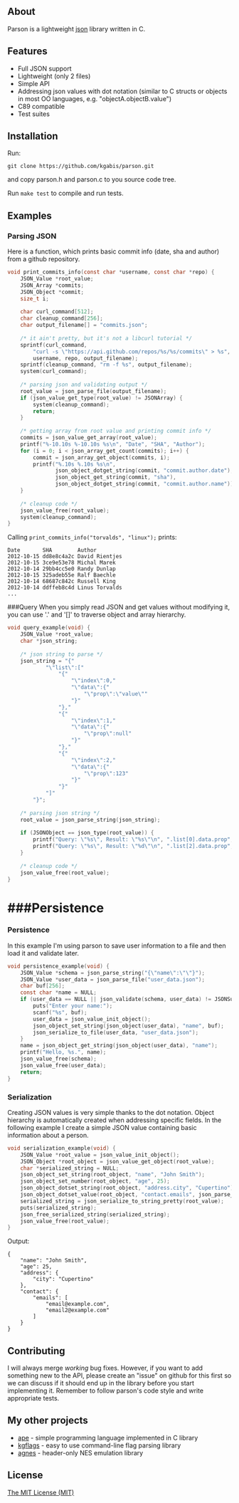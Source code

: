 ## About
Parson is a lightweight [json](http://json.org) library written in C.

## Features
* Full JSON support
* Lightweight (only 2 files)
* Simple API
* Addressing json values with dot notation (similar to C structs or objects in most OO languages, e.g. "objectA.objectB.value")
* C89 compatible
* Test suites

## Installation
Run:
```
git clone https://github.com/kgabis/parson.git
```
and copy parson.h and parson.c to you source code tree.

Run ```make test``` to compile and run tests.

## Examples
### Parsing JSON
Here is a function, which prints basic commit info (date, sha and author) from a github repository.  
```c
void print_commits_info(const char *username, const char *repo) {
    JSON_Value *root_value;
    JSON_Array *commits;
    JSON_Object *commit;
    size_t i;
    
    char curl_command[512];
    char cleanup_command[256];
    char output_filename[] = "commits.json";
    
    /* it ain't pretty, but it's not a libcurl tutorial */
    sprintf(curl_command, 
        "curl -s \"https://api.github.com/repos/%s/%s/commits\" > %s",
        username, repo, output_filename);
    sprintf(cleanup_command, "rm -f %s", output_filename);
    system(curl_command);
    
    /* parsing json and validating output */
    root_value = json_parse_file(output_filename);
    if (json_value_get_type(root_value) != JSONArray) {
        system(cleanup_command);
        return;
    }
    
    /* getting array from root value and printing commit info */
    commits = json_value_get_array(root_value);
    printf("%-10.10s %-10.10s %s\n", "Date", "SHA", "Author");
    for (i = 0; i < json_array_get_count(commits); i++) {
        commit = json_array_get_object(commits, i);
        printf("%.10s %.10s %s\n",
               json_object_dotget_string(commit, "commit.author.date"),
               json_object_get_string(commit, "sha"),
               json_object_dotget_string(commit, "commit.author.name"));
    }
    
    /* cleanup code */
    json_value_free(root_value);
    system(cleanup_command);
}

```
Calling ```print_commits_info("torvalds", "linux");``` prints:  
```
Date       SHA        Author
2012-10-15 dd8e8c4a2c David Rientjes
2012-10-15 3ce9e53e78 Michal Marek
2012-10-14 29bb4cc5e0 Randy Dunlap
2012-10-15 325adeb55e Ralf Baechle
2012-10-14 68687c842c Russell King
2012-10-14 ddffeb8c4d Linus Torvalds
...
```

###Query
When you simply read JSON and get values without modifying it, you can use '.' and '[]' to traverse object and array hierarchy.
```c
void query_example(void) {
    JSON_Value *root_value;
    char *json_string;
    
    /* json string to parse */
    json_string = "{"
            "\"list\":["
                "{"
                    "\"index\":0,"
                    "\"data\":{"
                        "\"prop\":\"value\""
                    "}"
                "},"
                "{"
                    "\"index\":1,"
                    "\"data\":{"
                        "\"prop\":null"
                    "}"
                "},"
                "{"
                    "\"index\":2,"
                    "\"data\":{"
                        "\"prop\":123"
                    "}"
                "}"
            "]"
        "}";
    
    /* parsing json string */
    root_value = json_parse_string(json_string);
    
    if (JSONObject == json_type(root_value)) {
        printf("Query: \"%s\", Result: \"%s\"\n", ".list[0].data.prop", json_value_query_string(root_value, ".list[0].data.prop"));
        printf("Query: \"%s\", Result: \"%d\"\n", ".list[2].data.prop", (int)json_value_query_number(root_value, ".list[2].data.prop"));
    }
    
    /* cleanup code */
    json_value_free(root_value);
}
```

###Persistence
=======
### Persistence
In this example I'm using parson to save user information to a file and then load it and validate later.
```c
void persistence_example(void) {
    JSON_Value *schema = json_parse_string("{\"name\":\"\"}");
    JSON_Value *user_data = json_parse_file("user_data.json");
    char buf[256];
    const char *name = NULL;
    if (user_data == NULL || json_validate(schema, user_data) != JSONSuccess) {
        puts("Enter your name:");
        scanf("%s", buf);
        user_data = json_value_init_object();
        json_object_set_string(json_object(user_data), "name", buf);
        json_serialize_to_file(user_data, "user_data.json");
    }
    name = json_object_get_string(json_object(user_data), "name");
    printf("Hello, %s.", name);
    json_value_free(schema);
    json_value_free(user_data);
    return;
}
```

### Serialization
Creating JSON values is very simple thanks to the dot notation. 
Object hierarchy is automatically created when addressing specific fields. 
In the following example I create a simple JSON value containing basic information about a person.
```c
void serialization_example(void) {
    JSON_Value *root_value = json_value_init_object();
    JSON_Object *root_object = json_value_get_object(root_value);
    char *serialized_string = NULL;
    json_object_set_string(root_object, "name", "John Smith");
    json_object_set_number(root_object, "age", 25);
    json_object_dotset_string(root_object, "address.city", "Cupertino");
    json_object_dotset_value(root_object, "contact.emails", json_parse_string("[\"email@example.com\",\"email2@example.com\"]"));
    serialized_string = json_serialize_to_string_pretty(root_value);
    puts(serialized_string);
    json_free_serialized_string(serialized_string);
    json_value_free(root_value);
}

```

Output:
```
{
    "name": "John Smith",
    "age": 25,
    "address": {
        "city": "Cupertino"
    },
    "contact": {
        "emails": [
            "email@example.com",
            "email2@example.com"
        ]
    }
}
```

## Contributing

I will always merge *working* bug fixes. However, if you want to add something new to the API, please create an "issue" on github for this first so we can discuss if it should end up in the library before you start implementing it.
Remember to follow parson's code style and write appropriate tests.

## My other projects
* [ape](https://github.com/kgabis/ape) - simple programming language implemented in C library
* [kgflags](https://github.com/kgabis/kgflags) - easy to use command-line flag parsing library   
* [agnes](https://github.com/kgabis/agnes) - header-only NES emulation library

## License
[The MIT License (MIT)](http://opensource.org/licenses/mit-license.php)
